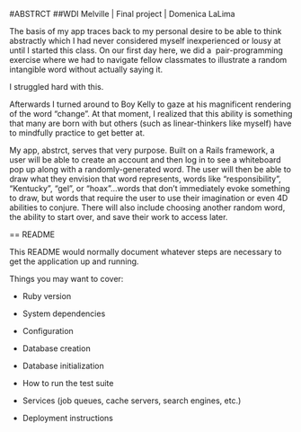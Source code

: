 #ABSTRCT
##WDI Melville | Final project | Domenica LaLima



The basis of my app traces back to my personal desire to be able to think abstractly which I had never considered myself inexperienced or lousy at until I started this class. On our first day here, we did a  pair-programming exercise where we had to navigate fellow classmates to illustrate a random intangible word without actually saying it.

I struggled hard with this. 

Afterwards I turned around to Boy Kelly to gaze at his magnificent rendering of the word “change”. At that moment, I realized that this ability is something that many are born with but others (such as linear-thinkers like myself) have to mindfully practice to get better at.

My app, abstrct, serves that very purpose. Built on a Rails framework, a user will be able to create an account and then log in to see a whiteboard pop up along with a randomly-generated word. The user will then be able to draw what they envision that word represents, words like “responsibility”, “Kentucky”, “gel”, or “hoax”…words that don’t immediately evoke something to draw, but words that require the user to use their imagination or even 4D abilities to conjure. There will also include choosing another random word, the ability to start over, and save their work to access later.




== README

This README would normally document whatever steps are necessary to get the
application up and running.

Things you may want to cover:

* Ruby version

* System dependencies

* Configuration

* Database creation

* Database initialization

* How to run the test suite

* Services (job queues, cache servers, search engines, etc.)

* Deployment instructions


